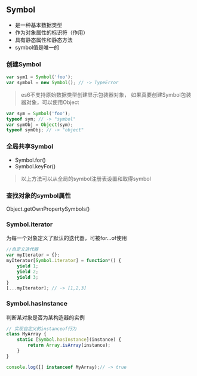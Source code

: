 ## Symbol
* 是一种基本数据类型
* 作为对象属性的标识符（作用）
* 具有静态属性和静态方法
* symbol值是唯一的

### 创建Symbol

```js
var sym1 = Symbol('foo');
var symbol = new Symbol(); // -> TypeError
```

> es6不支持原始数据类型创建显示包装器对象， 如果真要创建Symbol包装器对象，可以使用Object

```js
var sym = Symbol('foo');
typeof sym; // -> "symbol"
var symObj = Object(sym);
typeof symObj; // -> "object"
```

### 全局共享Symbol

* Symbol.for()
* Symbol.keyFor()

> 以上方法可以从全局的symbol注册表设置和取得symbol

### 查找对象的symbol属性

Object.getOwnPropertySymbols()

### Symbol.iterator
为每一个对象定义了默认的迭代器，可被for...of使用

```js
//自定义迭代器
var myIterator = {};
myIterator[Symbol.iterator] = function*() {
    yield 1;
    yield 2;
    yield 3;
}
[...myIterator]; // -> [1,2,3]
```

### Symbol.hasInstance
判断某对象是否为某构造器的实例

```js
// 实现自定义的instanceof行为
class MyArray {
    static [Symbol.hasInstance](instance) {
        return Array.isArray(instance);
    }
}

console.log([] instanceof MyArray);// -> true
```
